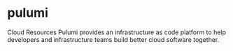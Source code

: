 # pulumi
Cloud Resources
Pulumi provides an infrastructure as code platform to help developers and infrastructure teams build better cloud software together.
